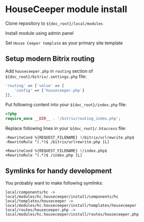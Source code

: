 # HouseCeeper module install

Clone repository to `${doc_root}/local/modules`

Install module using admin panel

Set `House Ceeper template` as your primary site template

## Setup modern Bitrix routing

Add `houseceeper.php` in `routing` section of `${doc_root}/bitrix/.settings.php` file:

```php
'routing' => ['value' => [
	'config' => ['houseceeper.php']
]],
```

Put following content into your `${doc_root}/index.php` file:

```php
<?php
require_once __DIR__ . '/bitrix/routing_index.php';
```

Replace following lines in your `${doc_root}/.htaccess` file:

```
-RewriteCond %{REQUEST_FILENAME} !/bitrix/urlrewrite.php$
-RewriteRule ^(.*)$ /bitrix/urlrewrite.php [L]

+RewriteCond %{REQUEST_FILENAME} !/index.php$
+RewriteRule ^(.*)$ /index.php [L]
```

## Symlinks for handy development

You probably want to make following symlinks:

```
local/components/hc -> local/modules/hc.houseceeper/install/components/hc
local/templates/houseceeper -> local/modules/hc.houseceeper/install/templates/houseceeper
local/routes/houseceeper.php -> local/modules/hc.houseceeper/install/routes/houseceeper.php
```